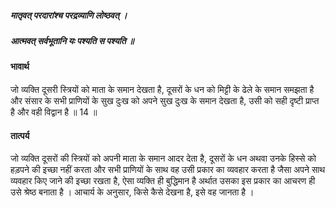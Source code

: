 ##### मातृवत् परदारांश्च परद्रव्याणि लोष्ठवत् ।
##### आत्मवत् सर्वभूतानि यः पश्यति स पश्यति ॥

#### भावार्थ

जो व्यक्ति दूसरी स्त्रियों को माता के समान देखता है, दूसरों के धन को मिट्टी के ढेले के समान समझता है और संसार के सभी प्राणियों के सुख दुःख को अपने सुख दुःख के समान देखता है, उसी को सही दृष्टी प्राप्त है और वही विद्वान है ॥ 14 ॥

#### तात्पर्य

जो व्यक्ति दूसरों की स्त्रियों को अपनी माता के समान आदर देता है, दूसरों के धन अथवा उनके हिस्से को हड़पने की इच्छा नहीं करता और सभी प्राणियों के साथ वह उसी प्रकार का व्यवहार करता है जैसा अपने साथ व्यवहार किए जाने की इच्छा रखता है, ऐसा व्यक्ति ही बुद्धिमान है अर्थात उसका इस प्रकार का आचरण ही उसे श्रेष्ठ बनाता है । आचार्य के अनुसार, किसे कैसे देखना है, इसे वह जानता है ।